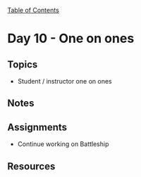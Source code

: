 [Table of Contents](/README.md)

# Day 10 - One on ones

## Topics
* Student / instructor one on ones

## Notes
<!-- More detailed notes from class, including whiteboard photos etc -->

<!-- ## Code
[Code we wrote in class today](https://github.com/TIY-Austin-Front-End-Engineering/Curriculum/tree/master/notes/day-10/examples) -->

## Assignments
* Continue working on Battleship

## Resources

